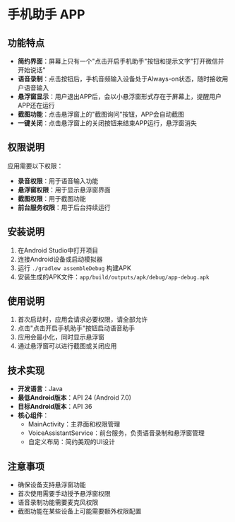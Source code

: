 # 手机助手 APP

## 功能特点

- **简约界面**：屏幕上只有一个"点击开启手机助手"按钮和提示文字"打开微信并开始说话"
- **语音录制**：点击按钮后，手机音频输入设备处于Always-on状态，随时接收用户语音输入
- **悬浮窗显示**：用户退出APP后，会以小悬浮窗形式存在于屏幕上，提醒用户APP还在运行
- **截图功能**：点击悬浮窗上的"截图询问"按钮，APP会自动截图
- **一键关闭**：点击悬浮窗上的关闭按钮来结束APP运行，悬浮窗消失

## 权限说明

应用需要以下权限：
- **录音权限**：用于语音输入功能
- **悬浮窗权限**：用于显示悬浮窗界面
- **截图权限**：用于截图功能
- **前台服务权限**：用于后台持续运行

## 安装说明

1. 在Android Studio中打开项目
2. 连接Android设备或启动模拟器
3. 运行 `./gradlew assembleDebug` 构建APK
4. 安装生成的APK文件：`app/build/outputs/apk/debug/app-debug.apk`

## 使用说明

1. 首次启动时，应用会请求必要权限，请全部允许
2. 点击"点击开启手机助手"按钮启动语音助手
3. 应用会最小化，同时显示悬浮窗
4. 通过悬浮窗可以进行截图或关闭应用

## 技术实现

- **开发语言**：Java
- **最低Android版本**：API 24 (Android 7.0)
- **目标Android版本**：API 36
- **核心组件**：
  - MainActivity：主界面和权限管理
  - VoiceAssistantService：前台服务，负责语音录制和悬浮窗管理
  - 自定义布局：简约美观的UI设计

## 注意事项

- 确保设备支持悬浮窗功能
- 首次使用需要手动授予悬浮窗权限
- 语音录制功能需要麦克风权限
- 截图功能在某些设备上可能需要额外权限配置